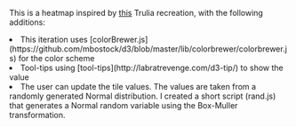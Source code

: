 This is a heatmap inspired by [this](http://bl.ocks.org/tjdecke/5558084) Trulia recreation, with the following additions:
<li>
This iteration uses [colorBrewer.js](https://github.com/mbostock/d3/blob/master/lib/colorbrewer/colorbrewer.js) for the color scheme
</li>
<li>
Tool-tips using [tool-tips](http://labratrevenge.com/d3-tip/) to show the value
</li>
<li>
The user can update the tile values. The values are taken from a randomly generated Normal distribution. I created a short script (rand.js) that generates a Normal random variable using the Box-Muller transformation.
</li>
</ol>